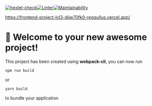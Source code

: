 [![hexlet-check](https://github.com/reggullus/frontend-project-lvl3/actions/workflows/hexlet-check.yml/badge.svg)](https://github.com/reggullus/frontend-project-lvl3/actions/workflows/hexlet-check.yml)[![Linter](https://github.com/reggullus/frontend-project-lvl3/actions/workflows/linter.yml/badge.svg)](https://github.com/reggullus/frontend-project-lvl3/actions/workflows/linter.yml)[![Maintainability](https://api.codeclimate.com/v1/badges/f0942afe0852257bec5d/maintainability)](https://codeclimate.com/github/reggullus/frontend-project-lvl3/maintainability)

https://frontend-project-lvl3-djjw70fk0-reggullus.vercel.app/
# 🚀 Welcome to your new awesome project!

This project has been created using **webpack-cli**, you can now run

```
npm run build
```

or

```
yarn build
```

to bundle your application
